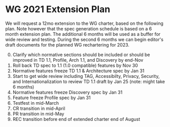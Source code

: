 # WG 2021 Extension Plan
We will request a 12mo extension to the WG charter, based on the following plan.
Note however that the spec generation schedule is based on a 6 month extension plan.
The additional 6 months will be used as a buffer for wide review and testing.
During the second 6 months we can begin editor's draft documents for the planned WG rechartering for 2023.

0. Clarify which normative sections should be included or should be improved in TD 1.1, Profile, Arch 1.1, and Discovery by end-Nov
1. Roll back TD spec to 1.1 (1.0 compatible) features by Nov 30
2. Normative features freeze TD 1.1 & Architecture spec by Jan 31
3. Start to get wide review including TAG, Accessibilty, Privacy, Security, and Internationalization to review TD 1.1 draft by Jan 25 (note: might take 6 months)
4. Normative features freeze Discovery spec by Jan 31 
5. Feature freeze Profile spec by Jan 31 
6. Testfest in mid-March 
7. CR transition in mid-April
8. PR transition in mid-May
9. REC transition before end of extended charter end of August


